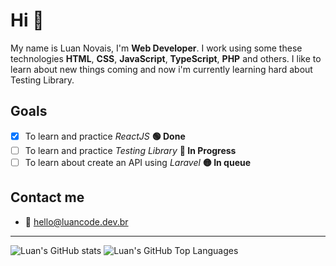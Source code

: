 # Hi 👋

My name is Luan Novais, I'm **Web Developer**. I work using some these technologies **HTML**, **CSS**, **JavaScript**, **TypeScript**, **PHP** and others. I like to learn about new things coming and now i'm currently learning hard about Testing Library.

## Goals

- [x] To learn and practice _ReactJS_ **🟢 Done**
- [ ] To learn and practice _Testing Library_ **🔵 In Progress**
- [ ] To learn about create an API using _Laravel_ **🟡 In queue**

## Contact me

- 📧 [hello@luancode.dev.br](mailto:hello@luancode.dev.br)

---

![Luan's GitHub stats](https://github-readme-stats.vercel.app/api?username=luan11&show_icons=true)
![Luan's GitHub Top Languages](https://github-readme-stats.vercel.app/api/top-langs/?username=luan11&layout=compact)
